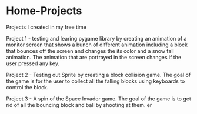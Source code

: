 # Home-Projects
Projects I created in my free time

Project 1 - testing and learing pygame library by creating an animation of a monitor screen that shows a bunch of different animation 
including a block that bounces off the screen and changes the its color and a snow fall animation. The animation that are portrayed in
the screen changes if the user pressed any key.

Project 2 - Testing out Sprite by creating a block collision game. The goal of the game is for the user to collect all the falling blocks
using keyboards to control the block.

Project 3 - A spin of the Space Invader game. The goal of the game is to get rid of all the bouncing block and ball by shooting at them.
er
